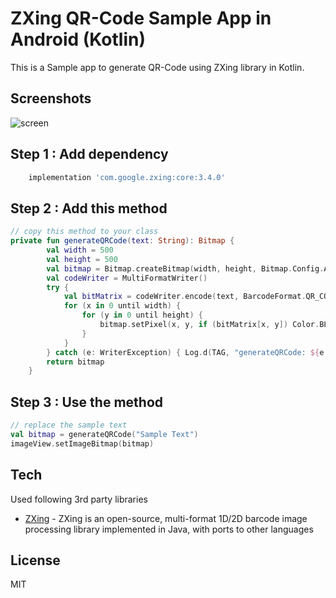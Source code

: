 # ZXing QR-Code Sample App in Android (Kotlin)
This is a Sample app to generate QR-Code using ZXing library in Kotlin.
## Screenshots
![screen](../master/screenshots/screen.png)

## Step 1 : Add dependency
```groovy
    implementation 'com.google.zxing:core:3.4.0'
```

## Step 2 : Add this method
```kotlin
// copy this method to your class
private fun generateQRCode(text: String): Bitmap {
        val width = 500
        val height = 500
        val bitmap = Bitmap.createBitmap(width, height, Bitmap.Config.ARGB_8888)
        val codeWriter = MultiFormatWriter()
        try {
            val bitMatrix = codeWriter.encode(text, BarcodeFormat.QR_CODE, width, height)
            for (x in 0 until width) {
                for (y in 0 until height) {
                    bitmap.setPixel(x, y, if (bitMatrix[x, y]) Color.BLACK else Color.WHITE)
                }
            }
        } catch (e: WriterException) { Log.d(TAG, "generateQRCode: ${e.message}") }
        return bitmap
    }
```

## Step 3 : Use the method
```kotlin
// replace the sample text
val bitmap = generateQRCode("Sample Text")
imageView.setImageBitmap(bitmap)
```

## Tech

Used following 3rd party libraries 

* [ZXing](https://github.com/zxing/zxing) - ZXing is an open-source, multi-format 1D/2D barcode image processing library implemented in Java, with ports to other languages


License
----

MIT
